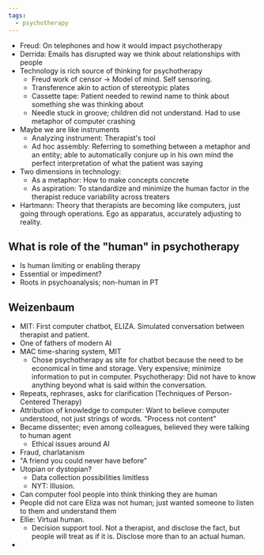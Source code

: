 ```yaml
---
tags:
  - psychotherapy
---
```


- Freud: On telephones and how it would impact psychotherapy
- Derrida: Emails has disrupted way we think about relationships with people
- Technology is rich source of thinking for psychotherapy 
	- Freud work of censor -> Model of mind. Self sensoring.
	- Transference akin to action of stereotypic plates
	- Cassette tape: Patient needed to rewind name to think about something she was thinking about
	- Needle stuck in groove; children did not understand. Had to use metaphor of computer crashing
- Maybe we are like instruments
	- Analyzing instrument: Therapist's tool
	- Ad hoc assembly: Referring to something between a metaphor and an entity; able to automatically conjure up in his own mind the perfect interpretation of what the patient was saying
- Two dimensions in technology:
	- As a metaphor: How to make concepts concrete
	- As aspiration: To standardize and minimize the human factor in the therapist reduce variability across treaters
- Hartmann: Theory that therapists are becoming like computers, just going through operations. Ego as apparatus, accurately adjusting to reality.
## What is role of the "human" in psychotherapy
- Is human limiting or enabling therapy
- Essential or impediment?
- Roots in psychoanalysis; non-human in PT
## Weizenbaum
- MIT: First computer chatbot, ELIZA. Simulated conversation between therapist and patient. 
- One of fathers of modern AI
- MAC time-sharing system, MIT
	- Chose psychotherapy as site for chatbot because the need to be economical in time and storage. Very expensive; minimize information to put in computer. Psychotherapy: Did not have to know anything beyond what is said within the conversation.
- Repeats, rephrases, asks for clarification  (Techniques of Person-Centered Therapy)
- Attribution of knowledge to computer: Want to believe computer understood, not just strings of words. "Process not content"
- Became dissenter; even among colleagues, believed they were talking to human agent
	- Ethical issues around AI
- Fraud, charlatanism
- "A friend you could never have before"
- Utopian or dystopian?
	- Data collection possibilities limitless
	- NYT: Illusion. 
- Can computer fool people into think thinking they are human
- People did not care Eliza was not human; just wanted someone to listen to them and understand them
- Ellie: Virtual human. 
	- Decision support tool. Not a therapist, and disclose the fact, but people will treat as if it is. Disclose more than to an actual human.
- 